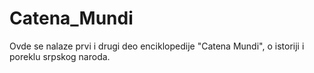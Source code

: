# Catena_Mundi
Ovde se nalaze prvi i drugi deo enciklopedije "Catena Mundi", o istoriji i poreklu srpskog naroda.
